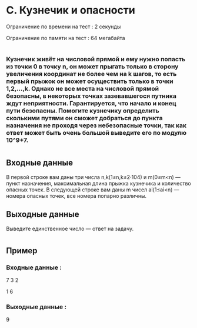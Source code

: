 # C. Кузнечик и опасности
Ограничение по времени на тест : 2 секунды

Ограничение по памяти на тест : 64 мегабайта

#

### Кузнечик живёт на числовой прямой и ему нужно попасть из точки 0 в точку n, он может прыгать только в сторону увеличения координат не более чем на k шагов, то есть первый прыжок он может осуществить только в точки 1,2,…,k. Однако не все места на числовой прямой безопасны, в некоторых точках зазевавшегося путника ждут неприятности. Гарантируется, что начало и конец пути безопасны. Помогите кузнечику определить сколькими путями он сможет добраться до пункта назначения не проходя через небезопасные точки, так как ответ может быть очень большой выведите его по модулю 10^9+7.

#

## Входные данные
В первой строке вам даны три числа n,k(1≤n,k≤2⋅104) и m(0≤m<n) — пункт назначения, максимальная длина прыжка кузнечика и количество опасных точек. В следующей строке вам даны m чисел ai(1≤ai<n) — номера опасных точек, вcе номера попарно различны.

## Выходные данные
Выведите единственное число — ответ на задачу.

#

## Пример

### Входные данные :
7 3 2

1 6
### Выходные данные :
9